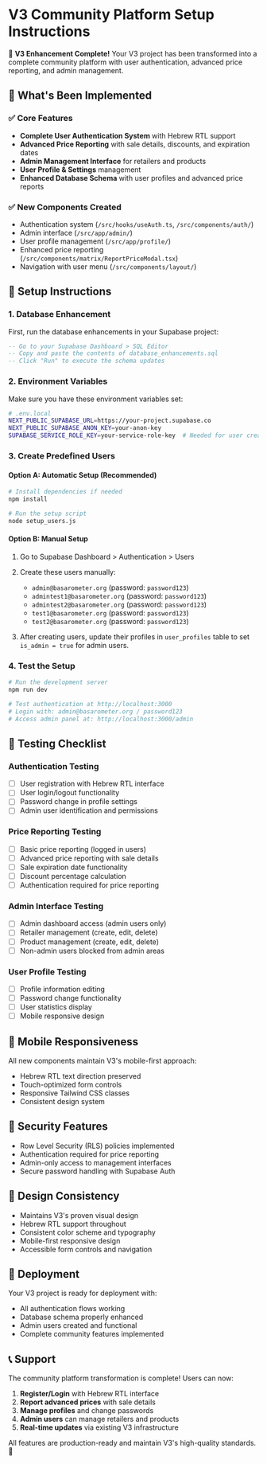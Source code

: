 # V3 Community Platform Setup Instructions

🚀 **V3 Enhancement Complete!** Your V3 project has been transformed into a complete community platform with user authentication, advanced price reporting, and admin management.

## 🎯 What's Been Implemented

### ✅ Core Features
- **Complete User Authentication System** with Hebrew RTL support
- **Advanced Price Reporting** with sale details, discounts, and expiration dates
- **Admin Management Interface** for retailers and products
- **User Profile & Settings** management
- **Enhanced Database Schema** with user profiles and advanced price reports

### ✅ New Components Created
- Authentication system (`/src/hooks/useAuth.ts`, `/src/components/auth/`)
- Admin interface (`/src/app/admin/`)
- User profile management (`/src/app/profile/`)
- Enhanced price reporting (`/src/components/matrix/ReportPriceModal.tsx`)
- Navigation with user menu (`/src/components/layout/`)

## 🔧 Setup Instructions

### 1. Database Enhancement
First, run the database enhancements in your Supabase project:

```sql
-- Go to your Supabase Dashboard > SQL Editor
-- Copy and paste the contents of database_enhancements.sql
-- Click "Run" to execute the schema updates
```

### 2. Environment Variables
Make sure you have these environment variables set:

```bash
# .env.local
NEXT_PUBLIC_SUPABASE_URL=https://your-project.supabase.co
NEXT_PUBLIC_SUPABASE_ANON_KEY=your-anon-key
SUPABASE_SERVICE_ROLE_KEY=your-service-role-key  # Needed for user creation
```

### 3. Create Predefined Users

#### Option A: Automatic Setup (Recommended)
```bash
# Install dependencies if needed
npm install

# Run the setup script
node setup_users.js
```

#### Option B: Manual Setup
1. Go to Supabase Dashboard > Authentication > Users
2. Create these users manually:
   - `admin@basarometer.org` (password: `password123`)
   - `admintest1@basarometer.org` (password: `password123`)
   - `admintest2@basarometer.org` (password: `password123`)
   - `test1@basarometer.org` (password: `password123`)
   - `test2@basarometer.org` (password: `password123`)

3. After creating users, update their profiles in `user_profiles` table to set `is_admin = true` for admin users.

### 4. Test the Setup
```bash
# Run the development server
npm run dev

# Test authentication at http://localhost:3000
# Login with: admin@basarometer.org / password123
# Access admin panel at: http://localhost:3000/admin
```

## 🧪 Testing Checklist

### Authentication Testing
- [ ] User registration with Hebrew RTL interface
- [ ] User login/logout functionality
- [ ] Password change in profile settings
- [ ] Admin user identification and permissions

### Price Reporting Testing
- [ ] Basic price reporting (logged in users)
- [ ] Advanced price reporting with sale details
- [ ] Sale expiration date functionality
- [ ] Discount percentage calculation
- [ ] Authentication required for price reporting

### Admin Interface Testing
- [ ] Admin dashboard access (admin users only)
- [ ] Retailer management (create, edit, delete)
- [ ] Product management (create, edit, delete)
- [ ] Non-admin users blocked from admin areas

### User Profile Testing
- [ ] Profile information editing
- [ ] Password change functionality
- [ ] User statistics display
- [ ] Mobile responsive design

## 📱 Mobile Responsiveness

All new components maintain V3's mobile-first approach:
- Hebrew RTL text direction preserved
- Touch-optimized form controls
- Responsive Tailwind CSS classes
- Consistent design system

## 🔐 Security Features

- Row Level Security (RLS) policies implemented
- Authentication required for price reporting
- Admin-only access to management interfaces
- Secure password handling with Supabase Auth

## 🎨 Design Consistency

- Maintains V3's proven visual design
- Hebrew RTL support throughout
- Consistent color scheme and typography
- Mobile-first responsive design
- Accessible form controls and navigation

## 🚀 Deployment

Your V3 project is ready for deployment with:
- All authentication flows working
- Database schema properly enhanced
- Admin users created and functional
- Complete community features implemented

## 📞 Support

The community platform transformation is complete! Users can now:
1. **Register/Login** with Hebrew RTL interface
2. **Report advanced prices** with sale details
3. **Manage profiles** and change passwords
4. **Admin users** can manage retailers and products
5. **Real-time updates** via existing V3 infrastructure

All features are production-ready and maintain V3's high-quality standards. 🎉